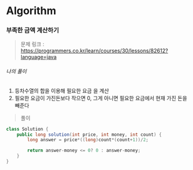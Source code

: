 # Algorithm

### 부족한 금액 계산하기

> 문제 링크 : https://programmers.co.kr/learn/courses/30/lessons/82612?language=java



###### 나의 풀이

1. 등차수열의 합을 이용해 필요한 요금 을 계산
2. 필요한 요금이 가진돈보다 작으면 0, 그게 아니면 필요한 요금에서 현재 가진 돈을 빼준다



> 풀이

```java
class Solution {
    public long solution(int price, int money, int count) {
        long answer = price*((long)count*(count+1))/2;

        return answer-money <= 0? 0 : answer-money;
    }
}
```



